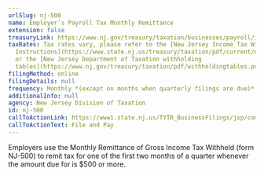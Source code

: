 ```yaml
---
urlSlug: nj-500
name: Employer’s Payroll Tax Monthly Remittance
extension: false
treasuryLink: https://www.nj.gov/treasury/taxation/businesses/payroll/index.shtml
taxRates: Tax rates vary, please refer to the [New Jersey Income Tax Withholding
  Instructions](https://www.state.nj.us/treasury/taxation/pdf/current/njwt.pdf)
  or the [New Jersey Department of Taxation withholding
  tables](https://www.nj.gov/treasury/taxation/pdf/withholdingtables.pdf).
filingMethod: online
filingDetails: null
frequency: Monthly *(except on months when quarterly filings are due)*
additionalInfo: null
agency: New Jersey Division of Taxation
id: nj-500
callToActionLink: https://www1.state.nj.us/TYTR_BusinessFilings/jsp/common/Login.jsp?taxcode=45
callToActionText: File and Pay
---
```

Employers use the Monthly Remittance of Gross Income Tax Withheld (form NJ-500) to remit tax for one of the first two months of a quarter whenever the amount due for is $500 or more.